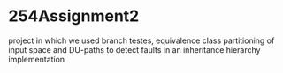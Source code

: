 # 254Assignment2
project in which we used branch testes, equivalence class partitioning of input space and DU-paths to detect faults in an inheritance hierarchy implementation
